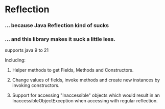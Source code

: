 # Reflection

### ... because Java Reflection kind of sucks

### ... and this library makes it suck a little less.

supports java 9 to 21

Including:

1. Helper methods to get Fields, Methods and Constructors.

2. Change values of fields, invoke methods and create new instances by invoking constructors.

3. Support for accessing "Inaccessible" objects which would result in an InaccessibleObjectException when accessing with regular reflection.
